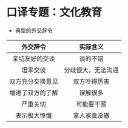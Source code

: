 # 口译专题：文化教育

* 典型的外交辞令

|外交辞令|实际含义|
|:-:|:-:|
|亲切友好的交谈|谈的不错|
|坦率交谈|分歧很大，无法沟通|
|双方充分交换意见|双方吵得厉害|
|增进了双方的了解|误解很多|
|严重关切|可能要干预|
|表示极大愤慨|拿人家真没辙|
